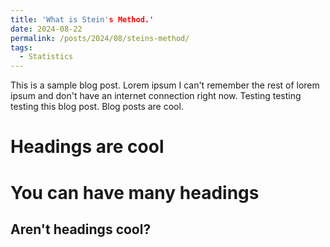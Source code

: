 ```yaml
---
title: 'What is Stein's Method.'
date: 2024-08-22
permalink: /posts/2024/08/steins-method/
tags:
  - Statistics
---
```

This is a sample blog post. Lorem ipsum I can't remember the rest of lorem ipsum and don't have an internet connection right now. Testing testing testing this blog post. Blog posts are cool.

Headings are cool
======

You can have many headings
======

Aren't headings cool?
------
